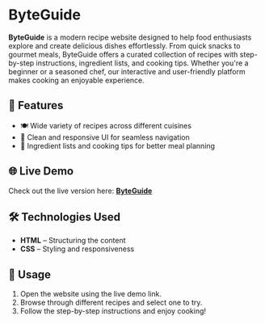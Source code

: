 # ByteGuide  

**ByteGuide** is a modern recipe website designed to help food enthusiasts explore and create delicious dishes effortlessly. From quick snacks to gourmet meals, ByteGuide offers a curated collection of recipes with step-by-step instructions, ingredient lists, and cooking tips. Whether you're a beginner or a seasoned chef, our interactive and user-friendly platform makes cooking an enjoyable experience.  

## 🚀 Features  

- 🍽️ Wide variety of recipes across different cuisines
- 🎨 Clean and responsive UI for seamless navigation  
- 🛒 Ingredient lists and cooking tips for better meal planning  

## 🌐 Live Demo  

Check out the live version here: **[ByteGuide](https://darrylmathias.github.io/ByteGuide/)**  

## 🛠️ Technologies Used  

- **HTML** – Structuring the content  
- **CSS** – Styling and responsiveness 

## 📌 Usage  

1. Open the website using the live demo link.  
2. Browse through different recipes and select one to try.  
3. Follow the step-by-step instructions and enjoy cooking!  
